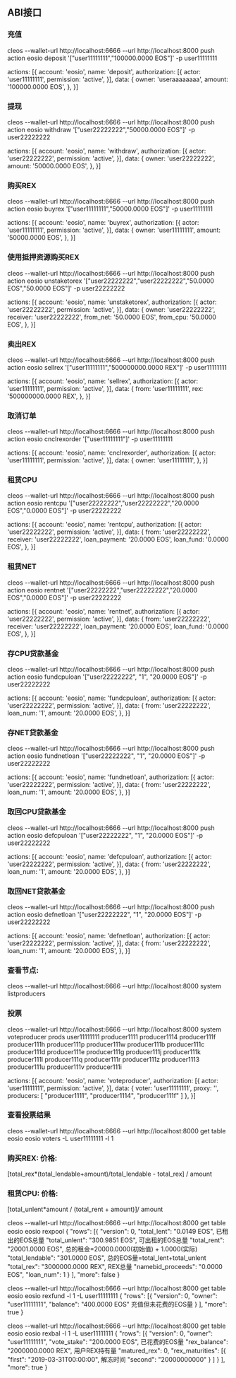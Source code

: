 ## ABI接口<br>
### 充值
cleos  --wallet-url http://localhost:6666 --url http://localhost:8000 push action eosio deposit '["user11111111","100000.0000 EOS"]' -p user11111111

actions: [{
      account: 'eosio',
      name: 'deposit',
      authorization: [{
        actor: 'user11111111',
        permission: 'active',
      }],
      data: {
        owner: 'useraaaaaaaa',
        amount: '100000.0000 EOS',
      },
    }]

### 提现
cleos  --wallet-url http://localhost:6666 --url http://localhost:8000 push action eosio withdraw '["user22222222","50000.0000 EOS"]' -p user22222222

actions: [{
      account: 'eosio',
      name: 'withdraw',
      authorization: [{
        actor: 'user22222222',
        permission: 'active',
      }],
      data: {
        owner: 'user22222222',
        amount: '50000.0000 EOS',
      },
    }]

### 购买REX
cleos  --wallet-url http://localhost:6666 --url http://localhost:8000 push action eosio buyrex '["user11111111","50000.0000 EOS"]' -p user11111111

actions: [{
      account: 'eosio',
      name: 'buyrex',
      authorization: [{
        actor: 'user11111111',
        permission: 'active',
      }],
      data: {
        owner: 'user11111111',
        amount: '50000.0000 EOS',
      },
    }]

### 使用抵押资源购买REX
cleos  --wallet-url http://localhost:6666 --url http://localhost:8000 push action eosio unstaketorex '["user22222222","user22222222","50.0000 EOS","50.0000 EOS"]' -p user22222222

actions: [{
      account: 'eosio',
      name: 'unstaketorex',
      authorization: [{
        actor: 'user22222222',
        permission: 'active',
      }],
      data: {
        owner: 'user22222222',
        receiver: 'user22222222',
	from_net: '50.0000 EOS',
	from_cpu: '50.0000 EOS',
      },
    }]


### 卖出REX
cleos  --wallet-url http://localhost:6666 --url http://localhost:8000 push action eosio sellrex '["user11111111","500000000.0000 REX"]' -p user11111111

actions: [{
      account: 'eosio',
      name: 'sellrex',
      authorization: [{
        actor: 'user11111111',
        permission: 'active',
      }],
      data: {
        from: 'user11111111',
        rex: '500000000.0000 REX',
      },
    }]

### 取消订单
cleos  --wallet-url http://localhost:6666 --url http://localhost:8000 push action eosio cnclrexorder '["user11111111"]' -p user11111111

actions: [{
      account: 'eosio',
      name: 'cnclrexorder',
      authorization: [{
        actor: 'user11111111',
        permission: 'active',
      }],
      data: {
        owner: 'user11111111',
      },
    }]


### 租赁CPU
cleos  --wallet-url http://localhost:6666 --url http://localhost:8000 push action eosio rentcpu '["user22222222","user22222222","20.0000 EOS","0.0000 EOS"]' -p user22222222

actions: [{
      account: 'eosio',
      name: 'rentcpu',
      authorization: [{
        actor: 'user22222222',
        permission: 'active',
      }],
      data: {
        from: 'user22222222',
	receiver: 'user22222222',
        loan_payment: '20.0000 EOS',
	loan_fund: '0.0000 EOS',
      },
    }]

### 租赁NET
cleos  --wallet-url http://localhost:6666 --url http://localhost:8000 push action eosio rentnet '["user22222222","user22222222","20.0000 EOS","0.0000 EOS"]' -p user22222222

actions: [{
      account: 'eosio',
      name: 'rentnet',
      authorization: [{
        actor: 'user22222222',
        permission: 'active',
      }],
      data: {
        from: 'user22222222',
	receiver: 'user22222222',
        loan_payment: '20.0000 EOS',
	loan_fund: '0.0000 EOS',
      },
    }]

### 存CPU贷款基金
cleos  --wallet-url http://localhost:6666 --url http://localhost:8000 push action eosio fundcpuloan '["user22222222", "1", "20.0000 EOS"]' -p user22222222

actions: [{
      account: 'eosio',
      name: 'fundcpuloan',
      authorization: [{
        actor: 'user22222222',
        permission: 'active',
      }],
      data: {
        from: 'user22222222',
	loan_num: '1',
        amount: '20.0000 EOS',
      },
    }]
### 存NET贷款基金
cleos  --wallet-url http://localhost:6666 --url http://localhost:8000 push action eosio fundnetloan '["user22222222", "1", "20.0000 EOS"]' -p user22222222

actions: [{
      account: 'eosio',
      name: 'fundnetloan',
      authorization: [{
        actor: 'user22222222',
        permission: 'active',
      }],
      data: {
        from: 'user22222222',
	loan_num: '1',
        amount: '20.0000 EOS',
      },
    }]

### 取回CPU贷款基金
cleos  --wallet-url http://localhost:6666 --url http://localhost:8000 push action eosio defcpuloan '["user22222222", "1", "20.0000 EOS"]' -p user22222222

actions: [{
      account: 'eosio',
      name: 'defcpuloan',
      authorization: [{
        actor: 'user22222222',
        permission: 'active',
      }],
      data: {
        from: 'user22222222',
	loan_num: '1',
        amount: '20.0000 EOS',
      },
    }]
### 取回NET贷款基金
cleos  --wallet-url http://localhost:6666 --url http://localhost:8000 push action eosio defnetloan '["user22222222", "1", "20.0000 EOS"]' -p user22222222

actions: [{
      account: 'eosio',
      name: 'defnetloan',
      authorization: [{
        actor: 'user22222222',
        permission: 'active',
      }],
      data: {
        from: 'user22222222',
	loan_num: '1',
        amount: '20.0000 EOS',
      },
    }]



### 查看节点:
cleos  --wallet-url http://localhost:6666 --url http://localhost:8000 system listproducers

### 投票
cleos  --wallet-url http://localhost:6666 --url http://localhost:8000 system  voteproducer prods user11111111 producer1111 producer1114 producer111f producer111h producer111p producer111w producer111b producer111c producer111d producer111e producer111g producer111j producer111k producer111l producer111q producer111r producer111z producer1113 producer111u producer111v producer111i

actions: [{
      account: 'eosio',
      name: 'voteproducer',
      authorization: [{
        actor: 'user11111111',
        permission: 'active',
      }],
      data: {
        voter: 'user11111111',
	proxy: '',
        producers: [
              "producer1111",
              "producer1114",
              "producer111f"
            ]
      },
    }]


### 查看投票结果
cleos  --wallet-url http://localhost:6666 --url http://localhost:8000 get table eosio eosio voters -L user11111111 -l 1

### 购买REX: 价格: 
[total_rex*(total_lendable+amount)/total_lendable - total_rex] / amount
### 租赁CPU: 价格:  
[total_unlent*amount / (total_rent + amount)]/ amount

cleos  --wallet-url http://localhost:6666 --url http://localhost:8000 get table eosio eosio rexpool
{
  "rows": [{
      "version": 0,
      "total_lent": "0.0149 EOS",		已租出的EOS总量
      "total_unlent": "300.9851 EOS",		可出租的EOS总量
      "total_rent": "20001.0000 EOS",		总的租金=20000.0000(初始值) + 1.0000(实际)
      "total_lendable": "301.0000 EOS",		总的EOS量=total_lent+total_unlent
      "total_rex": "3000000.0000 REX",		REX总量
      "namebid_proceeds": "0.0000 EOS",
      "loan_num": 1
    }
  ],
  "more": false
}


cleos  --wallet-url http://localhost:6666 --url http://localhost:8000 get table eosio eosio rexfund -l 1 -L user11111111
{
  "rows": [{
      "version": 0,
      "owner": "user11111111",
      "balance": "400.0000 EOS"			充值但未花费的EOS量
    }
  ],
  "more": true
}


cleos  --wallet-url http://localhost:6666 --url http://localhost:8000 get table eosio eosio rexbal -l 1 -L user11111111 
{
  "rows": [{
      "version": 0,
      "owner": "user11111111",
      "vote_stake": "200.0000 EOS",		已花费的EOS量
      "rex_balance": "2000000.0000 REX",	用户REX持有量
      "matured_rex": 0,
      "rex_maturities": [{
          "first": "2019-03-31T00:00:00",	解冻时间
          "second": "20000000000"
        }
      ]
    }
  ],
  "more": true
}







